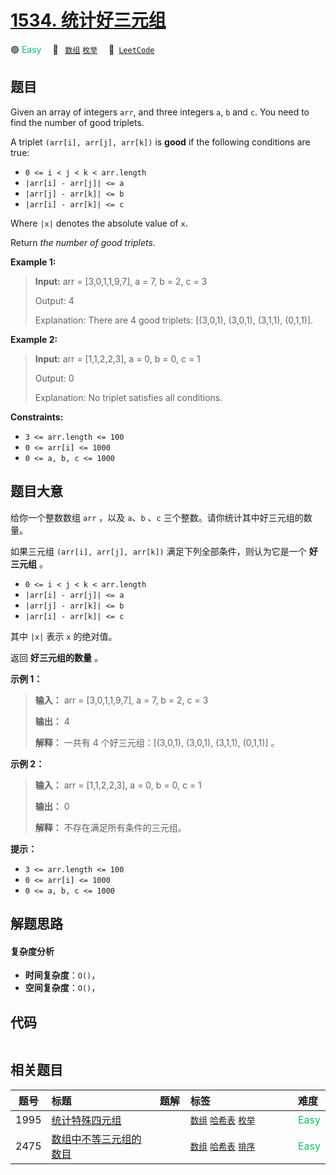 # [1534. 统计好三元组](https://leetcode.com/problems/count-good-triplets)

🟢 <font color=#15bd66>Easy</font>&emsp; 🔖&ensp; [`数组`](/tag/array.md) [`枚举`](/tag/enumeration.md)&emsp; 🔗&ensp;[`LeetCode`](https://leetcode.com/problems/count-good-triplets)

## 题目

Given an array of integers `arr`, and three integers `a`, `b` and `c`. You
need to find the number of good triplets.

A triplet `(arr[i], arr[j], arr[k])` is **good** if the following conditions
are true:

  * `0 <= i < j < k < arr.length`
  * `|arr[i] - arr[j]| <= a`
  * `|arr[j] - arr[k]| <= b`
  * `|arr[i] - arr[k]| <= c`

Where `|x|` denotes the absolute value of `x`.

Return _the number of good triplets_.



**Example 1:**

> 
> 
> 
> 
> 
> **Input:** arr = [3,0,1,1,9,7], a = 7, b = 2, c = 3
> 
> Output: 4
> 
> Explanation:  There are 4 good triplets: [(3,0,1), (3,0,1), (3,1,1), (0,1,1)].

**Example 2:**

> 
> 
> 
> 
> 
> **Input:** arr = [1,1,2,2,3], a = 0, b = 0, c = 1
> 
> Output: 0
> 
> Explanation: No triplet satisfies all conditions.

**Constraints:**

  * `3 <= arr.length <= 100`
  * `0 <= arr[i] <= 1000`
  * `0 <= a, b, c <= 1000`


## 题目大意

给你一个整数数组 `arr` ，以及 `a`、`b` 、`c` 三个整数。请你统计其中好三元组的数量。

如果三元组 `(arr[i], arr[j], arr[k])` 满足下列全部条件，则认为它是一个 **好三元组** 。

  * `0 <= i < j < k < arr.length`
  * `|arr[i] - arr[j]| <= a`
  * `|arr[j] - arr[k]| <= b`
  * `|arr[i] - arr[k]| <= c`

其中 `|x|` 表示 `x` 的绝对值。

返回 **好三元组的数量** 。



**示例 1：**

> 
> 
> 
> 
> 
> **输入：** arr = [3,0,1,1,9,7], a = 7, b = 2, c = 3
> 
> **输出：** 4
> 
> **解释：** 一共有 4 个好三元组：[(3,0,1), (3,0,1), (3,1,1), (0,1,1)] 。
> 
> 

**示例 2：**

> 
> 
> 
> 
> 
> **输入：** arr = [1,1,2,2,3], a = 0, b = 0, c = 1
> 
> **输出：** 0
> 
> **解释：** 不存在满足所有条件的三元组。
> 
> 



**提示：**

  * `3 <= arr.length <= 100`
  * `0 <= arr[i] <= 1000`
  * `0 <= a, b, c <= 1000`


## 解题思路

#### 复杂度分析

- **时间复杂度**：`O()`，
- **空间复杂度**：`O()`，

## 代码

```javascript

```

## 相关题目

<!-- prettier-ignore -->
| 题号 | 标题 | 题解 | 标签 | 难度 |
| :------: | :------ | :------: | :------ | :------ |
| 1995 | [统计特殊四元组](https://leetcode.com/problems/count-special-quadruplets) |  |  [`数组`](/tag/array.md) [`哈希表`](/tag/hash-table.md) [`枚举`](/tag/enumeration.md) | <font color=#15bd66>Easy</font> |
| 2475 | [数组中不等三元组的数目](https://leetcode.com/problems/number-of-unequal-triplets-in-array) |  |  [`数组`](/tag/array.md) [`哈希表`](/tag/hash-table.md) [`排序`](/tag/sorting.md) | <font color=#15bd66>Easy</font> |

<style>
.blue {
    background-color: #096dd9;
    padding: 0.25rem 0.5rem;
    margin: 0;
    font-size: 0.85em;
    border-radius: 3px;
    color: white;
    font-weight: 500;
}
table th:first-of-type { width: 10%; }
table th:nth-of-type(2) { width: 35%; }
table th:nth-of-type(3) { width: 10%; }
table th:nth-of-type(4) { width: 35%; }
table th:nth-of-type(5) { width: 10%; }
</style>
